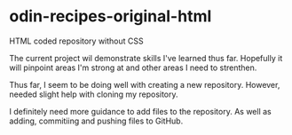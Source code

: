 # odin-recipes-original-html
HTML coded repository without CSS

The current project wil demonstrate skills I've learned thus far.
Hopefully it will pinpoint areas I'm strong at and other areas I need to strenthen.

Thus far, I seem to be doing well with creating a new repository. However, needed slight help with cloning my repository. 

I definitely need more guidance to add files to the repository. As well as adding, commitiing and pushing files to GitHub.